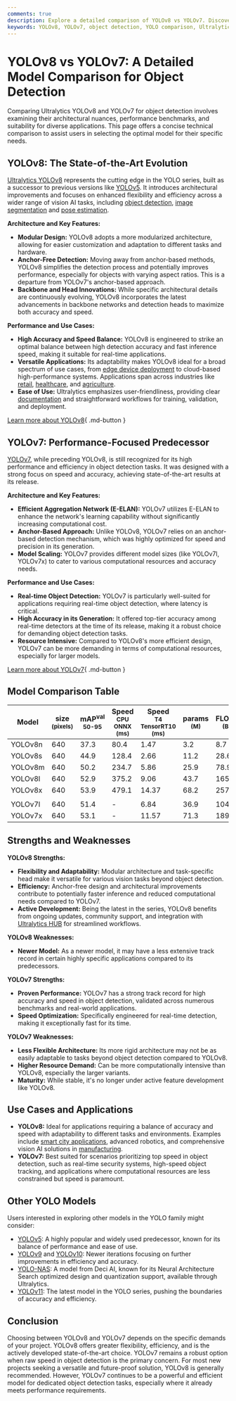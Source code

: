 ```yaml
---
comments: true
description: Explore a detailed comparison of YOLOv8 vs YOLOv7. Discover differences in architecture, performance, and use cases to choose the right model.
keywords: YOLOv8, YOLOv7, object detection, YOLO comparison, Ultralytics, model comparison, anchor-free detection, real-time detection
---
```


# YOLOv8 vs YOLOv7: A Detailed Model Comparison for Object Detection

Comparing Ultralytics YOLOv8 and YOLOv7 for object detection involves examining their architectural nuances, performance benchmarks, and suitability for diverse applications. This page offers a concise technical comparison to assist users in selecting the optimal model for their specific needs.

<script async src="https://cdn.jsdelivr.net/npm/chart.js@3.9.1/dist/chart.min.js"></script>
<script defer src="../../javascript/benchmark.js"></script>

<canvas id="modelComparisonChart" width="1024" height="400" active-models='["YOLOv8", "YOLOv7"]'></canvas>

## YOLOv8: The State-of-the-Art Evolution

[Ultralytics YOLOv8](https://docs.ultralytics.com/models/yolov8/) represents the cutting edge in the YOLO series, built as a successor to previous versions like [YOLOv5](https://docs.ultralytics.com/models/yolov5/). It introduces architectural improvements and focuses on enhanced flexibility and efficiency across a wider range of vision AI tasks, including [object detection](https://docs.ultralytics.com/tasks/detect/), [image segmentation](https://docs.ultralytics.com/tasks/segment/) and [pose estimation](https://docs.ultralytics.com/tasks/pose/).

**Architecture and Key Features:**

- **Modular Design:** YOLOv8 adopts a more modularized architecture, allowing for easier customization and adaptation to different tasks and hardware.
- **Anchor-Free Detection:** Moving away from anchor-based methods, YOLOv8 simplifies the detection process and potentially improves performance, especially for objects with varying aspect ratios. This is a departure from YOLOv7's anchor-based approach.
- **Backbone and Head Innovations:** While specific architectural details are continuously evolving, YOLOv8 incorporates the latest advancements in backbone networks and detection heads to maximize both accuracy and speed.

**Performance and Use Cases:**

- **High Accuracy and Speed Balance:** YOLOv8 is engineered to strike an optimal balance between high detection accuracy and fast inference speed, making it suitable for real-time applications.
- **Versatile Applications:** Its adaptability makes YOLOv8 ideal for a broad spectrum of use cases, from [edge device deployment](https://www.ultralytics.com/blog/edge-ai-and-aiot-upgrade-any-camera-with-ultralytics-yolov8-in-a-no-code-way) to cloud-based high-performance systems. Applications span across industries like [retail](https://www.ultralytics.com/blog/ai-for-smarter-retail-inventory-management), [healthcare](https://www.ultralytics.com/solutions/ai-in-healthcare), and [agriculture](https://www.ultralytics.com/solutions/ai-in-agriculture).
- **Ease of Use:** Ultralytics emphasizes user-friendliness, providing clear [documentation](https://docs.ultralytics.com/) and straightforward workflows for training, validation, and deployment.

[Learn more about YOLOv8](https://docs.ultralytics.com/models/yolov8/){ .md-button }

## YOLOv7: Performance-Focused Predecessor

[YOLOv7](https://docs.ultralytics.com/models/yolov7/), while preceding YOLOv8, is still recognized for its high performance and efficiency in object detection tasks. It was designed with a strong focus on speed and accuracy, achieving state-of-the-art results at its release.

**Architecture and Key Features:**

- **Efficient Aggregation Network (E-ELAN):** YOLOv7 utilizes E-ELAN to enhance the network's learning capability without significantly increasing computational cost.
- **Anchor-Based Approach:** Unlike YOLOv8, YOLOv7 relies on an anchor-based detection mechanism, which was highly optimized for speed and precision in its generation.
- **Model Scaling:** YOLOv7 provides different model sizes (like YOLOv7l, YOLOv7x) to cater to various computational resources and accuracy needs.

**Performance and Use Cases:**

- **Real-time Object Detection:** YOLOv7 is particularly well-suited for applications requiring real-time object detection, where latency is critical.
- **High Accuracy in its Generation:** It offered top-tier accuracy among real-time detectors at the time of its release, making it a robust choice for demanding object detection tasks.
- **Resource Intensive:** Compared to YOLOv8's more efficient design, YOLOv7 can be more demanding in terms of computational resources, especially for larger models.

[Learn more about YOLOv7](https://docs.ultralytics.com/models/yolov7/){ .md-button }

## Model Comparison Table

| Model   | size<br><sup>(pixels) | mAP<sup>val<br>50-95 | Speed<br><sup>CPU ONNX<br>(ms) | Speed<br><sup>T4 TensorRT10<br>(ms) | params<br><sup>(M) | FLOPs<br><sup>(B) |
| ------- | --------------------- | -------------------- | ------------------------------ | ----------------------------------- | ------------------ | ----------------- |
| YOLOv8n | 640                   | 37.3                 | 80.4                           | 1.47                                | 3.2                | 8.7               |
| YOLOv8s | 640                   | 44.9                 | 128.4                          | 2.66                                | 11.2               | 28.6              |
| YOLOv8m | 640                   | 50.2                 | 234.7                          | 5.86                                | 25.9               | 78.9              |
| YOLOv8l | 640                   | 52.9                 | 375.2                          | 9.06                                | 43.7               | 165.2             |
| YOLOv8x | 640                   | 53.9                 | 479.1                          | 14.37                               | 68.2               | 257.8             |
|         |                       |                      |                                |                                     |                    |                   |
| YOLOv7l | 640                   | 51.4                 | -                              | 6.84                                | 36.9               | 104.7             |
| YOLOv7x | 640                   | 53.1                 | -                              | 11.57                               | 71.3               | 189.9             |

## Strengths and Weaknesses

**YOLOv8 Strengths:**

- **Flexibility and Adaptability:** Modular architecture and task-specific head make it versatile for various vision tasks beyond object detection.
- **Efficiency:** Anchor-free design and architectural improvements contribute to potentially faster inference and reduced computational needs compared to YOLOv7.
- **Active Development:** Being the latest in the series, YOLOv8 benefits from ongoing updates, community support, and integration with [Ultralytics HUB](https://www.ultralytics.com/hub) for streamlined workflows.

**YOLOv8 Weaknesses:**

- **Newer Model:** As a newer model, it may have a less extensive track record in certain highly specific applications compared to its predecessors.

**YOLOv7 Strengths:**

- **Proven Performance:** YOLOv7 has a strong track record for high accuracy and speed in object detection, validated across numerous benchmarks and real-world applications.
- **Speed Optimization:** Specifically engineered for real-time detection, making it exceptionally fast for its time.

**YOLOv7 Weaknesses:**

- **Less Flexible Architecture:** Its more rigid architecture may not be as easily adaptable to tasks beyond object detection compared to YOLOv8.
- **Higher Resource Demand:** Can be more computationally intensive than YOLOv8, especially the larger variants.
- **Maturity:** While stable, it's no longer under active feature development like YOLOv8.

## Use Cases and Applications

- **YOLOv8:** Ideal for applications requiring a balance of accuracy and speed with adaptability to different tasks and environments. Examples include [smart city applications](https://www.ultralytics.com/blog/computer-vision-ai-in-smart-cities), advanced robotics, and comprehensive vision AI solutions in [manufacturing](https://www.ultralytics.com/solutions/ai-in-manufacturing).
- **YOLOv7:** Best suited for scenarios prioritizing top speed in object detection, such as real-time security systems, high-speed object tracking, and applications where computational resources are less constrained but speed is paramount.

## Other YOLO Models

Users interested in exploring other models in the YOLO family might consider:

- [YOLOv5](https://docs.ultralytics.com/models/yolov5/): A highly popular and widely used predecessor, known for its balance of performance and ease of use.
- [YOLOv9](https://docs.ultralytics.com/models/yolov9/) and [YOLOv10](https://docs.ultralytics.com/models/yolov10/): Newer iterations focusing on further improvements in efficiency and accuracy.
- [YOLO-NAS](https://docs.ultralytics.com/models/yolo-nas/): A model from Deci AI, known for its Neural Architecture Search optimized design and quantization support, available through Ultralytics.
- [YOLOv11](https://docs.ultralytics.com/models/yolo11/): The latest model in the YOLO series, pushing the boundaries of accuracy and efficiency.

## Conclusion

Choosing between YOLOv8 and YOLOv7 depends on the specific demands of your project. YOLOv8 offers greater flexibility, efficiency, and is the actively developed state-of-the-art choice. YOLOv7 remains a robust option when raw speed in object detection is the primary concern. For most new projects seeking a versatile and future-proof solution, YOLOv8 is generally recommended. However, YOLOv7 continues to be a powerful and efficient model for dedicated object detection tasks, especially where it already meets performance requirements.
